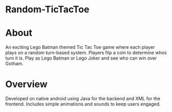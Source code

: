 # Random-TicTacToe

# About
An exciting Lego Batman themed Tic Tac Toe game where each player plays on a random turn-based system. Players flip a coin to determine whos turn it is. Play as Lego Batman or Lego Joker and see who can win over Gotham.

# Overview
Developed on native android using Java for the backend and XML for the frontend. Includes simple animations and sounds to keep users engaged.
